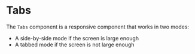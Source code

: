 # Tabs

The `Tabs` component is a responsive component that works in two
modes:

- A side-by-side mode if the screen is large enough
- A tabbed mode if the screen is not large enough
